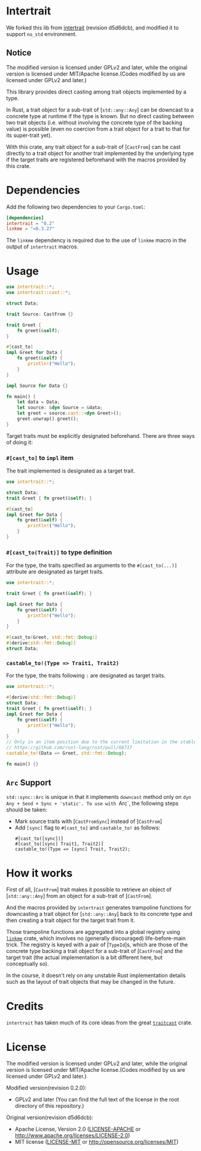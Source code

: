 # Intertrait

We forked this lib from [intertrait](https://github.com/CodeChain-io/intertrait/) (revision d5d6dcb), and modified it to support `no_std` environment.

## Notice

The modified version is licensed under GPLv2 and later, while the original version is licensed under MIT/Apache license.(Codes modified by us are licensed under GPLv2 and later.)


This library provides direct casting among trait objects implemented by a type.

In Rust, a trait object for a sub-trait of [`std::any::Any`] can be downcast to a concrete type at runtime
if the type is known. But no direct casting between two trait objects (i.e. without involving the concrete type
of the backing value) is possible (even no coercion from a trait object for a trait to that for its super-trait yet).

With this crate, any trait object for a sub-trait of [`CastFrom`] can be cast directly to a trait object
for another trait implemented by the underlying type if the target traits are registered beforehand
with the macros provided by this crate.

# Dependencies
Add the following two dependencies to your `Cargo.toml`:

```toml
[dependencies]
intertrait = "0.2"
linkme = "=0.3.27"
```

The `linkme` dependency is required due to the use of `linkme` macro in the output of `intertrait` macros.

# Usage

```rust
use intertrait::*;
use intertrait::cast::*;

struct Data;

trait Source: CastFrom {}

trait Greet {
    fn greet(&self);
}

#[cast_to]
impl Greet for Data {
    fn greet(&self) {
        println!("Hello");
    }
}

impl Source for Data {}

fn main() {
    let data = Data;
    let source: &dyn Source = &data;
    let greet = source.cast::<dyn Greet>();
    greet.unwrap().greet();
}
```

Target traits must be explicitly designated beforehand. There are three ways of doing it:

### `#[cast_to]` to `impl` item
The trait implemented is designated as a target trait.

```rust
use intertrait::*;

struct Data;
trait Greet { fn greet(&self); }

#[cast_to]
impl Greet for Data {
    fn greet(&self) {
        println!("Hello");
    }
}
```

### `#[cast_to(Trait)]` to type definition
For the type, the traits specified as arguments to the `#[cast_to(...)]` attribute are designated as target traits.

```rust
use intertrait::*;

trait Greet { fn greet(&self); }

impl Greet for Data {
    fn greet(&self) {
        println!("Hello");
    }
}

#[cast_to(Greet, std::fmt::Debug)]
#[derive(std::fmt::Debug)]
struct Data;
```

### `castable_to!(Type => Trait1, Trait2)`
For the type, the traits following `:` are designated as target traits.

```rust
use intertrait::*;

#[derive(std::fmt::Debug)]
struct Data;
trait Greet { fn greet(&self); }
impl Greet for Data {
    fn greet(&self) {
        println!("Hello");
    }
}
// Only in an item position due to the current limitation in the stable Rust.
// https://github.com/rust-lang/rust/pull/68717
castable_to!(Data => Greet, std::fmt::Debug);

fn main() {}
```

## `Arc` Support
`std::sync::Arc` is unique in that it implements `downcast` method only on `dyn Any + Send + Sync + 'static'.
To use with `Arc`, the following steps should be taken:

* Mark source traits with [`CastFromSync`] instead of [`CastFrom`]
* Add `[sync]` flag to `#[cast_to]` and `castable_to!` as follows:
  ```ignore
  #[cast_to([sync])]
  #[cast_to([sync] Trait1, Trait2)]
  castable_to!(Type => [sync] Trait, Trait2);
  ```

# How it works
First of all, [`CastFrom`] trait makes it possible to retrieve an object of [`std::any::Any`]
from an object for a sub-trait of [`CastFrom`]. 

And the macros provided by `intertrait` generates trampoline functions for downcasting a trait object
for [`std::any::Any`] back to its concrete type and then creating a trait object for the target trait from it.

Those trampoline functions are aggregated into a global registry
using [`linkme`](https://github.com/dtolnay/linkme/) crate, which involves no (generally discouraged)
life-before-main trick. The registry is keyed with a pair of [`TypeId`]s, which are those of the concrete type
backing a trait object for a sub-trait of [`CastFrom`] and the target trait (the actual implementation
is a bit different here, but conceptually so).

In the course, it doesn't rely on any unstable Rust implementation details such as the layout of trait objects
that may be changed in the future.

# Credits
`intertrait` has taken much of its core ideas from the great [`traitcast`](https://github.com/bch29/traitcast) crate.

# License
The modified version is licensed under GPLv2 and later, while the original version is licensed under MIT/Apache license.(Codes modified by us are licensed under GPLv2 and later.)

Modified version(revision 0.2.0):
 * GPLv2 and later (You can find the full text of the license in the root directory of this repository.)

Original version(revision d5d6dcb):
 * Apache License, Version 2.0
   ([LICENSE-APACHE](LICENSE-APACHE) or http://www.apache.org/licenses/LICENSE-2.0)
 * MIT license
   ([LICENSE-MIT](LICENSE-MIT) or http://opensource.org/licenses/MIT)

